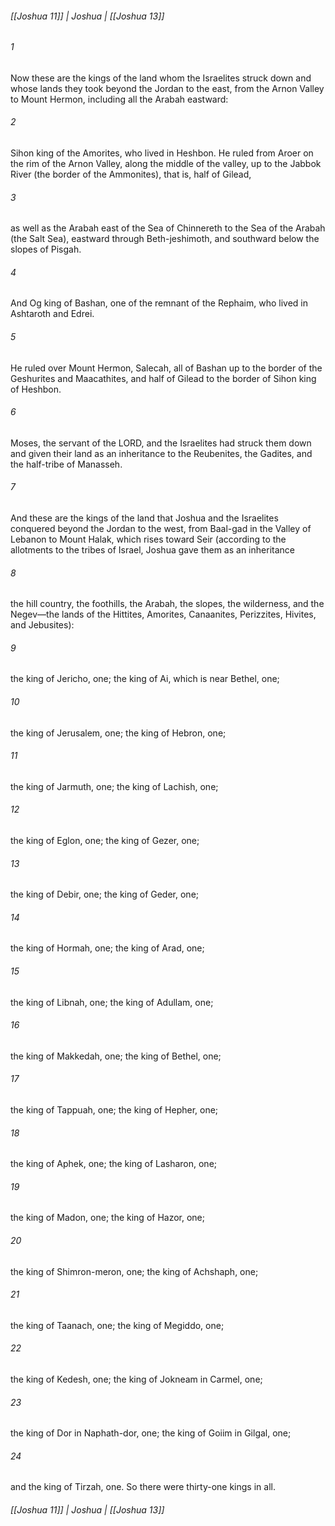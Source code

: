###### [[Joshua 11]] | Joshua | [[Joshua 13]]

###### 1
Now these are the kings of the land whom the Israelites struck down and whose lands they took beyond the Jordan to the east, from the Arnon Valley to Mount Hermon, including all the Arabah eastward:
###### 2
Sihon king of the Amorites, who lived in Heshbon. He ruled from Aroer on the rim of the Arnon Valley, along the middle of the valley, up to the Jabbok River (the border of the Ammonites), that is, half of Gilead,
###### 3
as well as the Arabah east of the Sea of Chinnereth to the Sea of the Arabah (the Salt Sea), eastward through Beth-jeshimoth, and southward below the slopes of Pisgah.
###### 4
And Og king of Bashan, one of the remnant of the Rephaim, who lived in Ashtaroth and Edrei.
###### 5
He ruled over Mount Hermon, Salecah, all of Bashan up to the border of the Geshurites and Maacathites, and half of Gilead to the border of Sihon king of Heshbon.
###### 6
Moses, the servant of the LORD, and the Israelites had struck them down and given their land as an inheritance to the Reubenites, the Gadites, and the half-tribe of Manasseh.
###### 7
And these are the kings of the land that Joshua and the Israelites conquered beyond the Jordan to the west, from Baal-gad in the Valley of Lebanon to Mount Halak, which rises toward Seir (according to the allotments to the tribes of Israel, Joshua gave them as an inheritance
###### 8
the hill country, the foothills, the Arabah, the slopes, the wilderness, and the Negev—the lands of the Hittites, Amorites, Canaanites, Perizzites, Hivites, and Jebusites):
###### 9
the king of Jericho, one; the king of Ai, which is near Bethel, one;
###### 10
the king of Jerusalem, one; the king of Hebron, one;
###### 11
the king of Jarmuth, one; the king of Lachish, one;
###### 12
the king of Eglon, one; the king of Gezer, one;
###### 13
the king of Debir, one; the king of Geder, one;
###### 14
the king of Hormah, one; the king of Arad, one;
###### 15
the king of Libnah, one; the king of Adullam, one;
###### 16
the king of Makkedah, one; the king of Bethel, one;
###### 17
the king of Tappuah, one; the king of Hepher, one;
###### 18
the king of Aphek, one; the king of Lasharon, one;
###### 19
the king of Madon, one; the king of Hazor, one;
###### 20
the king of Shimron-meron, one; the king of Achshaph, one;
###### 21
the king of Taanach, one; the king of Megiddo, one;
###### 22
the king of Kedesh, one; the king of Jokneam in Carmel, one;
###### 23
the king of Dor in Naphath-dor, one; the king of Goiim in Gilgal, one;
###### 24
and the king of Tirzah, one. So there were thirty-one kings in all.

###### [[Joshua 11]] | Joshua | [[Joshua 13]]
